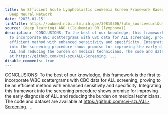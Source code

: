 ```yaml
---
title: An Efficient Acute Lymphoblastic Leukemia Screen Framework Based on Multi-Modal
  Deep Neural Network
date: '2025-01-15'
linkTitle: https://pubmed.ncbi.nlm.nih.gov/39810306/?utm_source=curl&utm_medium=rss&utm_campaign=pubmed-2&utm_content=1byXLWG-5Hn0_qdLgZYpDfLA2UWGhGNgZGereuo1rJN2aoAQXP&fc=20220814223158&ff=20250115170823&v=2.18.0.post9+e462414
source: (deep learning) AND ((leukemia) OR (lymphoma))
description: 'CONCLUSIONS: To the best of our knowledge, this framework is the first
  to incorporate WBC scattergrams with CBC data for ALL screening, proving to be an
  efficient method with enhanced sensitivity and specificity. Integrating this framework
  into the screening procedure shows promise for improving the early diagnosis of
  ALL and reducing the burden on medical technicians. The code and dataset are available
  at https://github.com/cvi-szu/ALL-Screening. ...'
disable_comments: true
---
```

CONCLUSIONS: To the best of our knowledge, this framework is the first to incorporate WBC scattergrams with CBC data for ALL screening, proving to be an efficient method with enhanced sensitivity and specificity. Integrating this framework into the screening procedure shows promise for improving the early diagnosis of ALL and reducing the burden on medical technicians. The code and dataset are available at https://github.com/cvi-szu/ALL-Screening. ...
